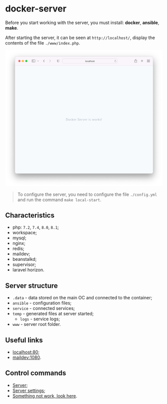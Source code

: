 # docker-server

Before you start working with the server, you must install: **docker**, **ansible**, **make**.

After starting the server, it can be seen at `http://localhost/`, display the contents of the file `./www/index.php`.

![screenshot-1](.docs/screenshot-1.png)

> To configure the server, you need to configure the file `./config.yml` and run the command `make local-start`.

## Characteristics

* php: `7.2`, `7.4`, `8.0`, `8.1`;
* workspace;
* mysql;
* nginx;
* redis;
* maildev;
* beanstalkd;
* supervisor;
* laravel horizon.

## Server structure

* `.data` - data stored on the main OC and connected to the container;
* `ansible` - configuration files;
* `service` - connected services;
* `temp` - generated files at server started;
    * `logs` - service logs;
* `www` - server root folder.

## Useful links

* [localhost:80](http://localhost/);
* [maildev:1080](http://localhost:1080/).

## Control commands

* [Server](.docs/server/server.md);
* [Server settings](.docs/server/server-settings.md);
* [Something not work, look here](.docs/server/server-hack.md).
